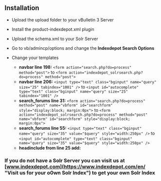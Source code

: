 ## Installation

* Upload the upload folder to your vBulletin 3 Server
* Install the product-indexdepot.xml plugin
* Upload the schema.xml to your Solr Server
* Go to vb/admincp/options and change the **Indexdepot Search Options**
* Change your templates
    * **navbar line 198:** 
	`<form action="search.php?do=process" method="post">` to `<form action="indexdepot_solrsearch.php?do=process" method="post">`
    * **navbar line 206:** 
        `<input type="text" class="bginput" name="query" size="25" tabindex="1001" />` to `<input id="autocomplete" type="text" class="bginput" name="query" size="25" tabindex="1001" />`
    * **search_forums line 31:** 
        `<form action="search.php?do=process" method="post" name="vbform" id="searchform" style="display:block; margin:0px">` to `<form action="indexdepot_solrsearch.php?do=process" method="post" name="vbform" id="searchform" style="display:block; margin:0px">`
    * **search_forums line 55:** 
	`<input type="text" class="bginput" name="query" size="35" value="$query" style="width:250px" />` to `<input id="autocomplete" type="text" class="bginput" name="query" size="35" value="$query" style="width:250px" />`
    * **headinclude from line 25 add:**


   <link rel="stylesheet" href="http://ajax.googleapis.com/ajax/libs/jqueryui/1.8.18/themes/smoothness/jquery-ui.css" type="text/css" media="screen"> 
   
   </link>
   
   <script type="text/javascript" src="http://ajax.googleapis.com/ajax/libs/jquery/1.7.1/jquery.min.js">
   </script>
   
   <script type="text/javascript" src="http://ajax.googleapis.com/ajax/libs/jqueryui/1.8.18/jquery-ui.min.js"> 
   </script>
   
   <script>
   
   	$(document).ready(function() {
		$("input#autocomplete").autocomplete({
   			source: "indexdepot_autocomplete.php"
   		});
   	});
   	
   </script>


### If you do not have a Solr Server you can visit us at [www.indexdepot.com](https://www.indexdepot.com/en/ "Visit us for your o0wn Solr Index") to get your own Solr Index